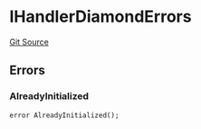 # IHandlerDiamondErrors
[Git Source](https://github.com/thrackle-io/forte-rules-engine/blob/0c70bcd32f4dcc456508b64e73411cac76dd6f09/src/common/IErrors.sol)


## Errors
### AlreadyInitialized

```solidity
error AlreadyInitialized();
```

